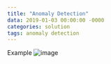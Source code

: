 ```yaml
---
title: "Anomaly Detection"
data: 2019-01-03 00:00:00 -0000
categories: solution 
tags: anomaly detection
---
```

Example
![image](https://user-images.githubusercontent.com/44759045/56470135-98472600-647d-11e9-984c-456639ac5a01.png)
